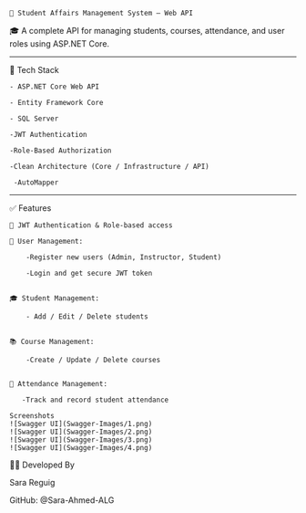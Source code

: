 
    📘 Student Affairs Management System – Web API

🎓 A complete API for managing students, courses, attendance, and user roles using ASP.NET Core.


---

 🔧 Tech Stack

    - ASP.NET Core Web API

    - Entity Framework Core

    - SQL Server

    -JWT Authentication

    -Role-Based Authorization

    -Clean Architecture (Core / Infrastructure / API)

     -AutoMapper



 -------------------------------------------------------------

✅ Features

    🔐 JWT Authentication & Role-based access

    👥 User Management:

        -Register new users (Admin, Instructor, Student)

        -Login and get secure JWT token


    🎓 Student Management:

        - Add / Edit / Delete students


    📚 Course Management:

        -Create / Update / Delete courses


    📆 Attendance Management:

       -Track and record student attendance

    Screenshots 
    ![Swagger UI](Swagger-Images/1.png)
    ![Swagger UI](Swagger-Images/2.png)
    ![Swagger UI](Swagger-Images/3.png)
    ![Swagger UI](Swagger-Images/4.png)

👩‍💻 Developed By

Sara Reguig

GitHub: @Sara-Ahmed-ALG
